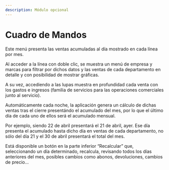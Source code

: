 ```yaml
---
description: Módulo opcional
---
```


# Cuadro de Mandos

Este menú presenta las ventas acumuladas al día mostrado en cada línea por mes.

Al acceder a la línea con doble clic, se muestra un menú de empresa y marcas para filtrar por dichos datos y las ventas de cada departamento en detalle y con posibilidad de mostrar gráficas.

&#x20;A su vez, accediendo a las lupas muestra en profundidad cada venta con los gastos e ingresos (familia de servicios para las operaciones comerciales junto al servicio).

Automáticamente cada noche, la aplicación genera un cálculo de dichas ventas tras el cierre presentándo el acumulado del mes, por lo que el último día de cada uno de ellos será el acumulado mensual.&#x20;

Por ejemplo, siendo 22 de abril presentará el 21 de abril, ayer. Ese día presenta el acumulado hasta dicho día en ventas de cada departamento, no sólo del día 21 y el 30 de abril presentará el total del mes.&#x20;

Está disponible un botón en la parte inferior “Recalcular” que, seleccionando un día determinado, recalcula, revisando todos los días anteriores del mes, posibles cambios como abonos, devoluciones, cambios de precio…
